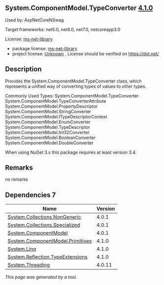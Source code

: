 System.ComponentModel.TypeConverter [4.1.0](https://www.nuget.org/packages/System.ComponentModel.TypeConverter/4.1.0)
--------------------

Used by: AspNetCoreNSwag

Target frameworks: net5.0, net6.0, net7.0, netcoreapp3.0

License: [ms-net-library](../../../../licenses/ms-net-library) 

- package license: [ms-net-library](http://go.microsoft.com/fwlink/?LinkId=329770) 
- project license: [Unknown](https://dot.net/) , License should be verified on https://dot.net/

Description
-----------
Provides the System.ComponentModel.TypeConverter class, which represents a unified way of converting types of values to other types.

Commonly Used Types:
System.ComponentModel.TypeConverter
System.ComponentModel.TypeConverterAttribute
System.ComponentModel.PropertyDescriptor
System.ComponentModel.StringConverter
System.ComponentModel.ITypeDescriptorContext
System.ComponentModel.EnumConverter
System.ComponentModel.TypeDescriptor
System.ComponentModel.Int32Converter
System.ComponentModel.BooleanConverter
System.ComponentModel.DoubleConverter
 
When using NuGet 3.x this package requires at least version 3.4.

Remarks
-----------
no remarks


Dependencies 7
-----------

|Name|Version|
|----------|:----|
|[System.Collections.NonGeneric](../../../../packages/nuget.org/system.collections.nongeneric/4.0.1)|4.0.1|
|[System.Collections.Specialized](../../../../packages/nuget.org/system.collections.specialized/4.0.1)|4.0.1|
|[System.ComponentModel](../../../../packages/nuget.org/system.componentmodel/4.0.1)|4.0.1|
|[System.ComponentModel.Primitives](../../../../packages/nuget.org/system.componentmodel.primitives/4.1.0)|4.1.0|
|[System.Linq](../../../../packages/nuget.org/system.linq/4.1.0)|4.1.0|
|[System.Reflection.TypeExtensions](../../../../packages/nuget.org/system.reflection.typeextensions/4.1.0)|4.1.0|
|[System.Threading](../../../../packages/nuget.org/system.threading/4.0.11)|4.0.11|

*This page was generated by a tool.*